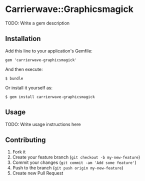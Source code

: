 # Carrierwave::Graphicsmagick

TODO: Write a gem description

## Installation

Add this line to your application's Gemfile:

    gem 'carrierwave-graphicsmagick'

And then execute:

    $ bundle

Or install it yourself as:

    $ gem install carrierwave-graphicsmagick

## Usage

TODO: Write usage instructions here

## Contributing

1. Fork it
2. Create your feature branch (`git checkout -b my-new-feature`)
3. Commit your changes (`git commit -am 'Add some feature'`)
4. Push to the branch (`git push origin my-new-feature`)
5. Create new Pull Request
